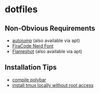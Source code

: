 # dotfiles

## Non-Obvious Requirements

- [autojump](https://github.com/wting/autojump) (also available via apt)
- [FiraCode Nerd Font](https://github.com/ryanoasis/nerd-fonts)
- [Flameshot](https://github.com/lupoDharkael/flameshot) (also available via apt)

## Installation Tips

- [compile polybar](https://gist.github.com/kuznero/f4e983c708cd2bdcadc97be695baacf8)
- [install tmux locally without root access](https://gist.github.com/smsharma/0003b61a571cab63ad80)
